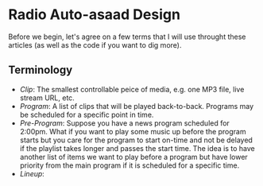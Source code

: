 # Radio Auto-asaad Design

Before we begin, let's agree on a few terms that I will use throught these 
articles (as well as the code if you want to dig more).

## Terminology

* *Clip*: The smallest controllable peice of media, e.g. one MP3 file, live 
stream URL, etc.
* *Program*: A list of clips that will be played back-to-back. Programs may
be scheduled for a specific point in time.
* *Pre-Program*: Suppose you have a news program scheduled for 2:00pm. What 
if you want to play some music up before the program starts but you care 
for the program to start on-time and not be delayed if the playlist takes 
longer and passes the start time. The idea is to have another list of items
we want to play before a program but have lower priority from the main program
if it is scheduled for a specific time.
* *Lineup*:
